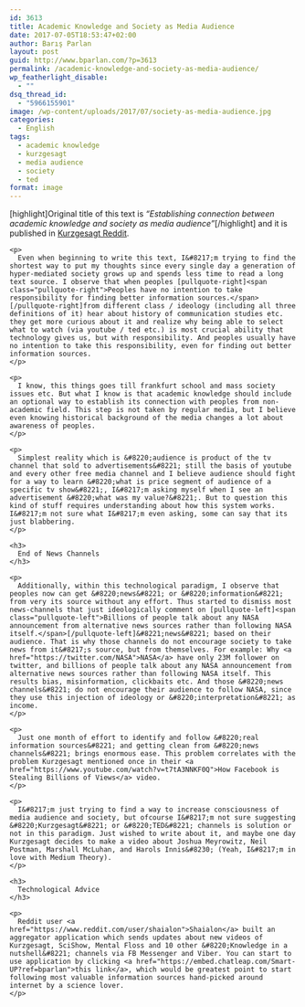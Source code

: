 ```yaml
---
id: 3613
title: Academic Knowledge and Society as Media Audience
date: 2017-07-05T18:53:47+02:00
author: Barış Parlan
layout: post
guid: http://www.bparlan.com/?p=3613
permalink: /academic-knowledge-and-society-as-media-audience/
wp_featherlight_disable:
  - ""
dsq_thread_id:
  - "5966155901"
image: /wp-content/uploads/2017/07/society-as-media-audience.jpg
categories:
  - English
tags:
  - academic knowledge
  - kurzgesagt
  - media audience
  - society
  - ted
format: image
---
```

<div class="ttr_start">
</div>

<div class="usertext-body may-blank-within md-container ">
  <div class="md">
    <p>
      [highlight]Original title of this text is <em>&#8220;Establishing connection between academic knowledge and society as media audience&#8221;</em>[/highlight] and it is published in <a href="https://www.reddit.com/r/kurzgesagt/comments/6buioc/establishing_connection_between_academic/">Kurzgesagt Reddit</a>.
    </p>
    
    <p>
      Even when beginning to write this text, I&#8217;m trying to find the shortest way to put my thoughts since every single day a generation of hyper-mediated society grows up and spends less time to read a long text source. I observe that when peoples [pullquote-right]<span class="pullquote-right">Peoples have no intention to take responsibility for finding better information sources.</span>[/pullquote-right]from different class / ideology (including all three definitions of it) hear about history of communication studies etc. they get more curious about it and realize why being able to select what to watch (via youtube / ted etc.) is most crucial ability that technology gives us, but with responsibility. And peoples usually have no intention to take this responsibility, even for finding out better information sources.
    </p>
    
    <p>
      I know, this things goes till frankfurt school and mass society issues etc. But what I know is that academic knowledge should include an optional way to establish its connection with peoples from non-academic field. This step is not taken by regular media, but I believe even knowing historical background of the media changes a lot about awareness of peoples.
    </p>
    
    <p>
      Simplest reality which is &#8220;audience is product of the tv channel that sold to advertisements&#8221; still the basis of youtube and every other free media channel and I believe audience should fight for a way to learn &#8220;what is price segment of audience of a specific tv show&#8221;, I&#8217;m asking myself when I see an advertisement &#8220;what was my value?&#8221;. But to question this kind of stuff requires understanding about how this system works. I&#8217;m not sure what I&#8217;m even asking, some can say that its just blabbering.
    </p>
    
    <h3>
      End of News Channels
    </h3>
    
    <p>
      Additionally, within this technological paradigm, I observe that peoples now can get &#8220;news&#8221; or &#8220;information&#8221; from very its source without any effort. Thus started to dismiss most news-channels that just ideologically comment on [pullquote-left]<span class="pullquote-left">Billions of people talk about any NASA announcement from alternative news sources rather than following NASA itself.</span>[/pullquote-left]&#8221;news&#8221; based on their audience. That is why those channels do not encourage society to take news from it&#8217;s source, but from themselves. For example: Why <a href="https://twitter.com/NASA">NASA</a> have only 23M follower on twitter, and billions of people talk about any NASA announcement from alternative news sources rather than following NASA itself. This results bias, misinformation, clickbaits etc. And those &#8220;news channels&#8221; do not encourage their audience to follow NASA, since they use this injection of ideology or &#8220;interpretation&#8221; as income.
    </p>
    
    <p>
      Just one month of effort to identify and follow &#8220;real information sources&#8221; and getting clean from &#8220;news channels&#8221; brings enormous ease. This problem correlates with the problem Kurzgesagt mentioned once in their <a href="https://www.youtube.com/watch?v=t7tA3NNKF0Q">How Facebook is Stealing Billions of Views</a> video.
    </p>
    
    <p>
      I&#8217;m just trying to find a way to increase consciousness of media audience and society, but ofcourse I&#8217;m not sure suggesting &#8220;Kurzgesagt&#8221; or &#8220;TED&#8221; channels is solution or not in this paradigm. Just wished to write about it, and maybe one day Kurzgesagt decides to make a video about Joshua Meyrowitz, Neil Postman, Marshall McLuhan, and Harols Innis&#8230; (Yeah, I&#8217;m in love with Medium Theory).
    </p>
    
    <h3>
      Technological Advice
    </h3>
    
    <p>
      Reddit user <a href="https://www.reddit.com/user/shaialon">Shaialon</a> built an aggregator application which sends updates about new videos of Kurzgesagt, SciShow, Mental Floss and 10 other &#8220;Knowledge in a nutshell&#8221; channels via FB Messenger and Viber. You can start to use application by clicking <a href="https://embed.chatleap.com/Smart-UP?ref=bparlan">this link</a>, which would be greatest point to start following most valuable information sources hand-picked around internet by a science lover.
    </p>
  </div>
</div>

<div class="ttr_end">
</div>